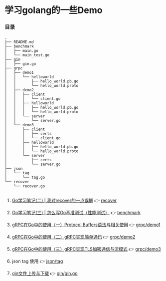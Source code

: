 # 学习golang的一些Demo



### 目录

````
.
├── README.md
├── benchmark    
│   ├── main.go
│   └── main_test.go
├── gin
│   ├── gin.go
├── grpc
│   ├── demo1
│   │   └── helloworld
│   │       ├── hello_world.pb.go
│   │       └── hello_world.proto
│   ├── demo2
│   │   ├── client
│   │   │   └── client.go
│   │   ├── helloworld
│   │   │   ├── hello_world.pb.go
│   │   │   └── hello_world.proto
│   │   └── server
│   │       └── server.go
│   └── demo3
│       ├── client
│       │   ├── certs
│       │   └── client.go
│       ├── helloworld
│       │   ├── hello_world.pb.go
│       │   └── hello_world.proto
│       └── server
│           ├── certs
│           └── server.go
├── json
│   └── tag
│       └── tag.go
└── recover
    └── recover.go


````



1. [Go学习笔记(二) | 我对recover的一点误解](https://razeen.me/post/daily-go-recover.html)  👉 [recover](https://github.com/razeencheng/demo-go/tree/master/recover)
2. [Go学习笔记(三) | 怎么写Go基准测试（性能测试）](https://razeen.me/post/go-how-to-write-benchmark.html) 👉 [benchmark](https://github.com/razeencheng/demo-go/tree/master/benchmark)
3. [gRPC在Go中的使用（一）Protocol Buffers语法与相关使用](https://razeen.me/post/how-to-use-grpc-in-golang-01.html)  👉 [grpc/demo1](https://github.com/razeencheng/demo-go/tree/master/grpc/demo1)
4. [gRPC在Go中的使用（二）gRPC实现简单通讯](https://razeen.me/post/how-to-use-grpc-in-golang-02.html)  👉 [grpc/demo2](https://github.com/razeencheng/demo-go/tree/master/grpc/demo2)
5. [gRPC在Go中的使用（三）gRPC实现TLS加密通信与流模式](https://razeen.me/post/how-to-use-grpc-in-golang-03.html)  👉 [grpc/demo3](https://github.com/razeencheng/demo-go/tree/master/grpc/demo3)

6. json tag 使用 👉 [json/tag](https://github.com/razeencheng/demo-go/tree/master/json/tag)

7. [gin文件上传与下载](https://netcj.com/gin-file-download-and-upload/) 👉 [gin/gin.go](https://github.com/razeencheng/demo-go/blob/master/gin/gin.go)

